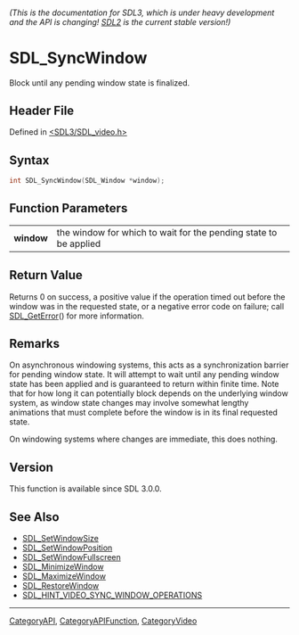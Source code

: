 ###### (This is the documentation for SDL3, which is under heavy development and the API is changing! [SDL2](https://wiki.libsdl.org/SDL2/) is the current stable version!)
# SDL_SyncWindow

Block until any pending window state is finalized.

## Header File

Defined in [<SDL3/SDL_video.h>](https://github.com/libsdl-org/SDL/blob/main/include/SDL3/SDL_video.h)

## Syntax

```c
int SDL_SyncWindow(SDL_Window *window);
```

## Function Parameters

|                |                                                                  |
| -------------- | ---------------------------------------------------------------- |
| **window**     | the window for which to wait for the pending state to be applied |

## Return Value

Returns 0 on success, a positive value if the operation timed out before
the window was in the requested state, or a negative error code on failure;
call [SDL_GetError](SDL_GetError)() for more information.

## Remarks

On asynchronous windowing systems, this acts as a synchronization barrier
for pending window state. It will attempt to wait until any pending window
state has been applied and is guaranteed to return within finite time. Note
that for how long it can potentially block depends on the underlying window
system, as window state changes may involve somewhat lengthy animations
that must complete before the window is in its final requested state.

On windowing systems where changes are immediate, this does nothing.

## Version

This function is available since SDL 3.0.0.

## See Also

- [SDL_SetWindowSize](SDL_SetWindowSize)
- [SDL_SetWindowPosition](SDL_SetWindowPosition)
- [SDL_SetWindowFullscreen](SDL_SetWindowFullscreen)
- [SDL_MinimizeWindow](SDL_MinimizeWindow)
- [SDL_MaximizeWindow](SDL_MaximizeWindow)
- [SDL_RestoreWindow](SDL_RestoreWindow)
- [SDL_HINT_VIDEO_SYNC_WINDOW_OPERATIONS](SDL_HINT_VIDEO_SYNC_WINDOW_OPERATIONS)

----
[CategoryAPI](CategoryAPI), [CategoryAPIFunction](CategoryAPIFunction), [CategoryVideo](CategoryVideo)

